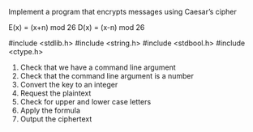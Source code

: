 Implement a program that encrypts messages using Caesar’s cipher


E(x) = (x+n) mod 26
D(x) = (x-n) mod 26

#include <stdlib.h>
#include <string.h>
#include <stdbool.h>
#include <ctype.h>


1. Check that we have a command line argument
2. Check that the command line argument is a number
3. Convert the key to an integer
4. Request the plaintext
5. Check for upper and lower case letters
6. Apply the formula
7. Output the ciphertext
